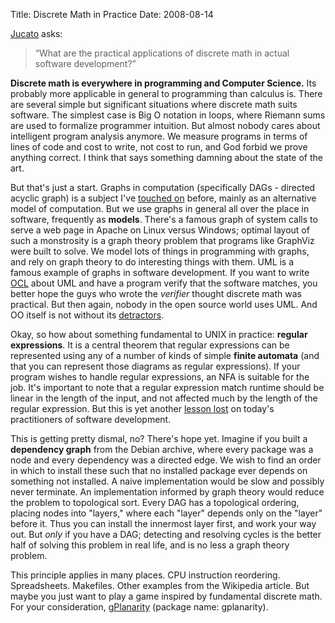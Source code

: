 Title: Discrete Math in Practice
Date: 2008-08-14

[Jucato][1] asks:

> “What are the practical applications of discrete math in actual software
development?”

**Discrete math is everywhere in programming and Computer Science.** Its
probably more applicable in general to programming than calculus is. There are
several simple but significant situations where discrete math suits software.
The simplest case is Big O notation in loops, where Riemann sums are used to
formalize programmer intuition. But almost nobody cares about intelligent
program analysis anymore. We measure programs in terms of lines of code and
cost to write, not cost to run, and God forbid we prove anything correct. I
think that says something damning about the state of the art.

But that's just a start. Graphs in computation (specifically DAGs - directed
acyclic graph) is a subject I've [touched on][2] before, mainly as an
alternative model of computation. But we use graphs in general all over the
place in software, frequently as **models**. There's a famous graph of system
calls to serve a web page in Apache on Linux versus Windows; optimal layout of
such a monstrosity is a graph theory problem that programs like GraphViz were
built to solve. We model lots of things in programming with graphs, and rely
on graph theory to do interesting things with them. UML is a famous example of
graphs in software development. If you want to write [OCL][3] about UML and
have a program verify that the software matches, you better hope the guys who
wrote the _verifier_ thought discrete math was practical. But then again,
nobody in the open source world uses UML. And OO itself is not without its
[detractors][4].

Okay, so how about something fundamental to UNIX in practice: **regular
expressions**. It is a central theorem that regular expressions can be
represented using any of a number of kinds of simple **finite automata** (and
that you can represent those diagrams as regular expressions). If your program
wishes to handle regular expressions, an NFA is suitable for the job. It's
important to note that a regular expression match runtime should be linear in
the length of the input, and not affected much by the length of the regular
expression. But this is yet another [lesson lost][5] on today's practitioners
of software development.

This is getting pretty dismal, no? There's hope yet. Imagine if you built a
**dependency graph** from the Debian archive, where every package was a node
and every dependency was a directed edge. We wish to find an order in which to
install these such that no installed package ever depends on something not
installed. A naive implementation would be slow and possibly never terminate.
An implementation informed by graph theory would reduce the problem to
topological sort. Every DAG has a topological ordering, placing nodes into
"layers," where each "layer" depends only on the "layer" before it. Thus you
can install the innermost layer first, and work your way out. But _only_ if
you have a DAG; detecting and resolving cycles is the better half of solving
this problem in real life, and is no less a graph theory problem.

This principle applies in many places. CPU instruction reordering.
Spreadsheets. Makefiles. Other examples from the Wikipedia article. But maybe
you just want to play a game inspired by fundamental discrete math. For your
consideration, [gPlanarity][6] (package name: gplanarity).

   [1]: http://jucato.org/blog/some-short-updates/

   [2]: //pwnguin.net/cooking-for-everybody.html

   [3]: http://en.wikipedia.org/wiki/Object_Constraint_Language

   [4]: http://steve-yegge.blogspot.com/2006/03/execution-in-kingdom-of-nouns.html

   [5]: http://swtch.com/~rsc/regexp/regexp1.html

   [6]: http://web.mit.edu/xiphmont/Public/gPlanarity.html

